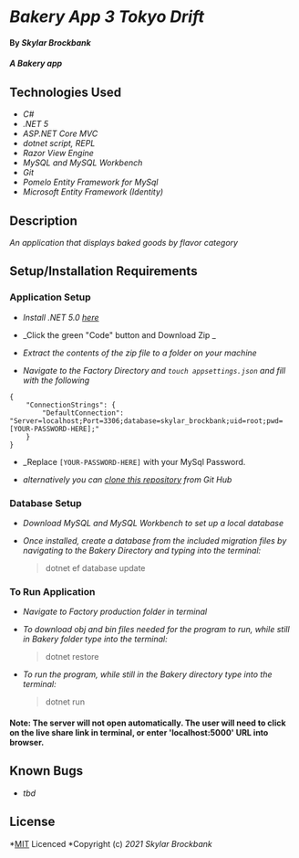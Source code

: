 # _Bakery App 3 Tokyo Drift_

#### By _**Skylar Brockbank**_

#### _A Bakery app_

## Technologies Used

* _C#_
* _.NET 5_
* _ASP.NET Core MVC_
* _dotnet script, REPL_
* _Razor View Engine_
* _MySQL and MySQL Workbench_
* _Git_
* _Pomelo Entity Framework for MySql_
* _Microsoft Entity Framework (Identity)_

## Description
_An application that displays baked goods by flavor category_


## Setup/Installation Requirements

### Application Setup
* _Install .NET 5.0 [here](https://dotnet.microsoft.com/download/dotnet/5.0)_

* _Click the green "Code" button and Download Zip _
* _Extract the contents of the zip file to a folder on your machine_
* _Navigate to the Factory Directory and `touch appsettings.json` and fill with the following_
```
{
    "ConnectionStrings": {
        "DefaultConnection": "Server=localhost;Port=3306;database=skylar_brockbank;uid=root;pwd=[YOUR-PASSWORD-HERE];"
    }
}
```
* _Replace `[YOUR-PASSWORD-HERE]` with your MySql Password.

* _alternatively you can [clone this repository](https://www.learnhowtoprogram.com/introduction-to-programming/git-html-and-css/practice-github-remote-repositories) from Git Hub_

### Database Setup

* _Download MySQL and MySQL Workbench to set up a local database_

* _Once installed, create a database from the included migration files by navigating to the Bakery Directory and typing into the terminal:_
  >dotnet ef database update

### To Run Application

* _Navigate to Factory production folder in terminal_

* _To download obj and bin files needed for the program to run, while still in Bakery folder type into the terminal:_
  >dotnet restore
* _To run the program, while still in the Bakery directory type into the terminal:_
  >dotnet run
#### Note: The server will not open automatically. The user will need to click on the live share link in terminal, or enter 'localhost:5000' URL into browser.


## Known Bugs

* _tbd_

## License

*[MIT](https://opensource.org/licenses/MIT) Licenced
*Copyright (c) _2021_ _Skylar Brockbank_